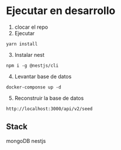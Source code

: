 # Ejecutar en desarrollo
1. clocar el repo
2. Ejecutar
```
yarn install
```

3. Instalar nest 
```
npm i -g @nestjs/cli
```

4. Levantar base de datos
```
docker-componse up -d
```

5. Reconstruir la base de datos
```
http://localhost:3000/api/v2/seed
```

## Stack
mongoDB
nestjs
